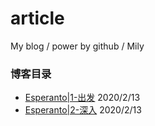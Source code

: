 # article
My blog / power by github / Mily
### 博客目录
- [Esperanto|1-出发](https://www.jianshu.com/p/eabeb6348fca) 2020/2/13
- [Esperanto|2-深入](https://github.com/momoNorthy/article/blob/master/posts/Esperanto-2-shenru.md) 2020/2/13
